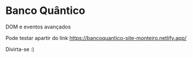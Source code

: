 # Banco Quântico

DOM e eventos avançados

Pode testar apartir do link https://bancoquantico-site-monteiro.netlify.app/

Divirta-se :)
